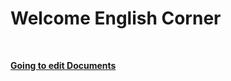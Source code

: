 # Welcome English Corner

<br>

**[Going to edit Documents](https://github.com/Glenn-Li/Glenn-Li.github.io/tree/master/wiki/library/001-English_Study "Go to edit Documents")**
